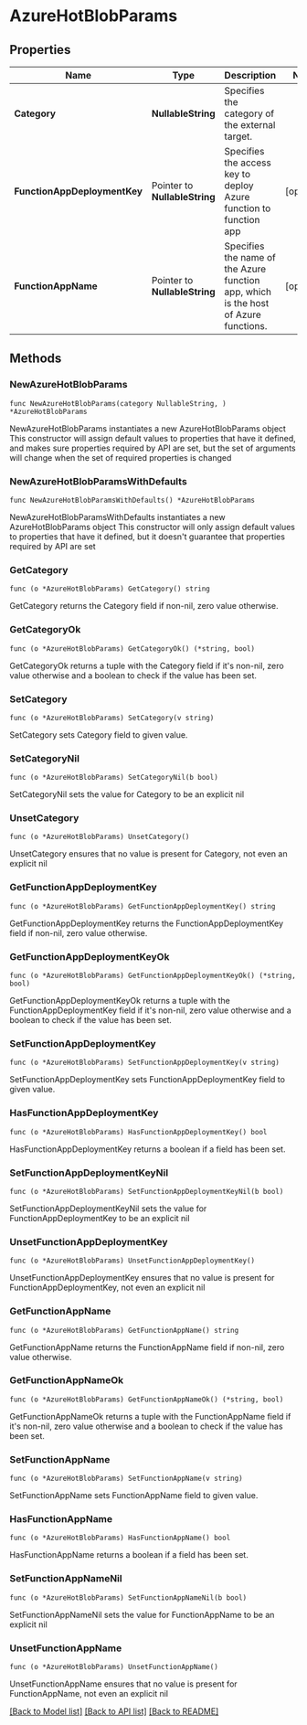# AzureHotBlobParams

## Properties

Name | Type | Description | Notes
------------ | ------------- | ------------- | -------------
**Category** | **NullableString** | Specifies the category of the external target. | 
**FunctionAppDeploymentKey** | Pointer to **NullableString** | Specifies the access key to deploy Azure function to function app | [optional] 
**FunctionAppName** | Pointer to **NullableString** | Specifies the name of the Azure function app, which is the host of Azure functions. | [optional] 

## Methods

### NewAzureHotBlobParams

`func NewAzureHotBlobParams(category NullableString, ) *AzureHotBlobParams`

NewAzureHotBlobParams instantiates a new AzureHotBlobParams object
This constructor will assign default values to properties that have it defined,
and makes sure properties required by API are set, but the set of arguments
will change when the set of required properties is changed

### NewAzureHotBlobParamsWithDefaults

`func NewAzureHotBlobParamsWithDefaults() *AzureHotBlobParams`

NewAzureHotBlobParamsWithDefaults instantiates a new AzureHotBlobParams object
This constructor will only assign default values to properties that have it defined,
but it doesn't guarantee that properties required by API are set

### GetCategory

`func (o *AzureHotBlobParams) GetCategory() string`

GetCategory returns the Category field if non-nil, zero value otherwise.

### GetCategoryOk

`func (o *AzureHotBlobParams) GetCategoryOk() (*string, bool)`

GetCategoryOk returns a tuple with the Category field if it's non-nil, zero value otherwise
and a boolean to check if the value has been set.

### SetCategory

`func (o *AzureHotBlobParams) SetCategory(v string)`

SetCategory sets Category field to given value.


### SetCategoryNil

`func (o *AzureHotBlobParams) SetCategoryNil(b bool)`

 SetCategoryNil sets the value for Category to be an explicit nil

### UnsetCategory
`func (o *AzureHotBlobParams) UnsetCategory()`

UnsetCategory ensures that no value is present for Category, not even an explicit nil
### GetFunctionAppDeploymentKey

`func (o *AzureHotBlobParams) GetFunctionAppDeploymentKey() string`

GetFunctionAppDeploymentKey returns the FunctionAppDeploymentKey field if non-nil, zero value otherwise.

### GetFunctionAppDeploymentKeyOk

`func (o *AzureHotBlobParams) GetFunctionAppDeploymentKeyOk() (*string, bool)`

GetFunctionAppDeploymentKeyOk returns a tuple with the FunctionAppDeploymentKey field if it's non-nil, zero value otherwise
and a boolean to check if the value has been set.

### SetFunctionAppDeploymentKey

`func (o *AzureHotBlobParams) SetFunctionAppDeploymentKey(v string)`

SetFunctionAppDeploymentKey sets FunctionAppDeploymentKey field to given value.

### HasFunctionAppDeploymentKey

`func (o *AzureHotBlobParams) HasFunctionAppDeploymentKey() bool`

HasFunctionAppDeploymentKey returns a boolean if a field has been set.

### SetFunctionAppDeploymentKeyNil

`func (o *AzureHotBlobParams) SetFunctionAppDeploymentKeyNil(b bool)`

 SetFunctionAppDeploymentKeyNil sets the value for FunctionAppDeploymentKey to be an explicit nil

### UnsetFunctionAppDeploymentKey
`func (o *AzureHotBlobParams) UnsetFunctionAppDeploymentKey()`

UnsetFunctionAppDeploymentKey ensures that no value is present for FunctionAppDeploymentKey, not even an explicit nil
### GetFunctionAppName

`func (o *AzureHotBlobParams) GetFunctionAppName() string`

GetFunctionAppName returns the FunctionAppName field if non-nil, zero value otherwise.

### GetFunctionAppNameOk

`func (o *AzureHotBlobParams) GetFunctionAppNameOk() (*string, bool)`

GetFunctionAppNameOk returns a tuple with the FunctionAppName field if it's non-nil, zero value otherwise
and a boolean to check if the value has been set.

### SetFunctionAppName

`func (o *AzureHotBlobParams) SetFunctionAppName(v string)`

SetFunctionAppName sets FunctionAppName field to given value.

### HasFunctionAppName

`func (o *AzureHotBlobParams) HasFunctionAppName() bool`

HasFunctionAppName returns a boolean if a field has been set.

### SetFunctionAppNameNil

`func (o *AzureHotBlobParams) SetFunctionAppNameNil(b bool)`

 SetFunctionAppNameNil sets the value for FunctionAppName to be an explicit nil

### UnsetFunctionAppName
`func (o *AzureHotBlobParams) UnsetFunctionAppName()`

UnsetFunctionAppName ensures that no value is present for FunctionAppName, not even an explicit nil

[[Back to Model list]](../README.md#documentation-for-models) [[Back to API list]](../README.md#documentation-for-api-endpoints) [[Back to README]](../README.md)


